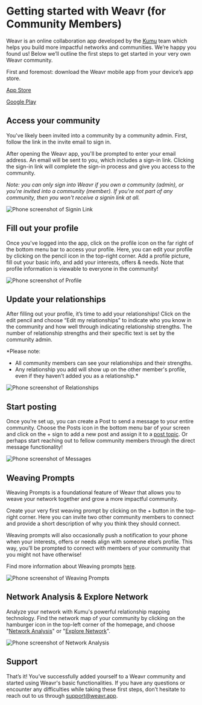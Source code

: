 # Getting started with Weavr (for Community Members)

Weavr is an online collaboration app developed by the [Kumu](http://kumu.io/) team which helps you build more impactful networks and communities. We’re happy you found us! Below we’ll outline the first steps to get started in your very own Weavr community. 

First and foremost: download the Weavr mobile app from your device’s app store.

[App Store](https://apps.apple.com/us/app/weavr/id1455882734)

[Google Play](https://play.google.com/store/apps/details?id=app.weavr&pcampaignid=pcampaignidMKT-Other-global-all-co-prtnr-py-PartBadge-Mar2515-1)

## Access your community
You've likely been invited into a community by a community admin. First, follow the link in the invite email to sign in. 

After opening the Weavr app, you'll be prompted to enter your email address. An email will be sent to you, which includes a sign-in link. Clicking the sign-in link will complete the sign-in process and give you access to the community.

_Note: you can only sign into Weavr if you own a community (admin), or you're invited into a community (member). If you're not part of any community, then you won't receive a signin link at all._


![Phone screenshot of Signin Link](/images/signin-link.jpg)


## Fill out your profile
Once you've logged into the app, click on the profile icon on the far right of the bottom menu bar to access your profile. Here, you can edit your profile by clicking on the pencil icon in the top-right corner. Add a profile picture, fill out your basic info, and add your interests, offers & needs. Note that profile information is viewable to everyone in the community!


![Phone screenshot of Profile](/images/profile.jpg)


## Update your relationships
After filling out your profile, it’s time to add your relationships! Click on the edit pencil and choose “Edit my relationships” to indicate who you know in the community and how well through indicating relationship strengths. The number of relationship strengths and their specific text is set by the community admin. 

*Please note:
- All community members can see your relationships and their strengths.
- Any relationship you add will show up on the other member's profile, even if they haven't added you as a relationship.*


![Phone screenshot of Relationships](/images/relationships.jpg)


## Start posting
Once you’re set up, you can create a Post to send a message to your entire community. Choose the Posts icon in the bottom menu bar of your screen and click on the + sign to add a new post and assign it to a [post topic](/guides/messages.md). Or perhaps start reaching out to fellow community members through the direct message functionality!


![Phone screenshot of Messages](/images/messages.jpg)


## Weaving Prompts
Weaving Prompts is a foundational feature of Weavr that allows you to weave your network together and grow a more impactful community. 

Create your very first weaving prompt by clicking on the + button in the top-right corner. Here you can invite two other community members to connect and provide a short description of why you think they should connect. 

Weaving prompts will also occasionally push a notification to your phone when your interests, offers or needs align with someone else’s profile. This way, you’ll be prompted to connect with members of your community that you might not have otherwise! 

Find more information about Weaving prompts [here](/guides/weaving-prompts.md). 


![Phone screenshot of Weaving Prompts](/images/weaving-prompts.jpg)


## Network Analysis & Explore Network
Analyze your network with Kumu's powerful relationship mapping technology. Find the network map of your community by clicking on the hamburger icon in the top-left corner of the homepage, and choose "[Network Analysis](/guides/network-analysis.md)" or "[Explore Network](/guides/explore-network.md)". 


![Phone screenshot of Network Analysis](/images/network-analysis.jpg)


## Support
That’s it! You’ve successfully added yourself to a Weavr community and started using Weavr's basic functionalities. 
If you have any questions or encounter any difficulties while taking these first steps, don’t hesitate to reach out to us through support@weavr.app. 

